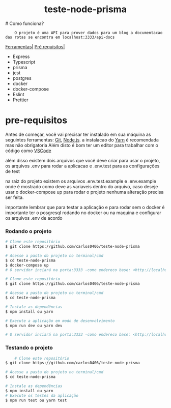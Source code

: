<h1 id="inicio" align="center">teste-node-prisma</h1 >
# Como funciona?

        O projeto é uma API para prover dados para um blog a documentacao das rotas se encontra em localhost:3333/api-docs

</a> <a href="#ferramentas">Ferramentas|</a> <a href="#prereq">Pré requisitos|</a>

<div id="ferramentas"> 
   <ul> 
        <li> Express</li>
        <li> Typescript </li>
        <li> prisma</li>
        <li> jest </jest>
        <li> postgres </li>
        <li> docker </li>
        <li> docker-compose </li>
        <li> Eslint </li>
        <li> Prettier </li>
   </ul>
</div>

# pre-requisitos

<div id="prereq"/>

Antes de começar, você vai precisar ter instalado em sua máquina as seguintes ferramentas:
[Git](https://git-scm.com), [Node.js](https://nodejs.org/en/).
a instalacao do [Yarn](https://yarnpkg.com/) é recomendada mas não obrigatoria
Além disto é bom ter um editor para trabalhar com o código como [VSCode](https://code.visualstudio.com/)

além disso existem dois arquivos que você deve criar para usar o projeto, os arquivos .env para rodar a aplicacao e .env.test para as configurações de test

na raiz do projeto existem os arquivos .env.test.example e .env.example onde é mostrado como deve as variaveis dentro do arquivo, caso deseje usar o docker-compose up para rodar o projeto nenhuma alteração precisa ser feita.

importante lembrar que para testar a aplicação e para rodar sem o docker é importante ter o posgresql rodando no docker ou na maquina e configurar os arquivos .env de acordo

### Rodando o projeto

```bash
# Clone este repositório
$ git clone https://github.com/carlos0406/teste-node-prisma

# Acesse a pasta do projeto no terminal/cmd
$ cd teste-node-prisma
$ docker-compose up
# O servidor inciará na porta:3333 -como endereco base: <http://localhost:3333>
```

```bash
# Clone este repositório
$ git clone https://github.com/carlos0406/teste-node-prisma

# Acesse a pasta do projeto no terminal/cmd
$ cd teste-node-prisma

# Instale as dependências
$ npm install ou yarn

# Execute a aplicação em modo de desenvolvimento
$ npm run dev ou yarn dev

# O servidor inciará na porta:3333 -como endereco base: <http://localhost:3333>
```

### Testando o projeto

```bash
    # Clone este repositório
$ git clone https://github.com/carlos0406/teste-node-prisma

# Acesse a pasta do projeto no terminal/cmd
$ cd teste-node-prisma

# Instale as dependências
$ npm install ou yarn
# Execute os testes da aplicação
$ npm run test ou yarn test
```
